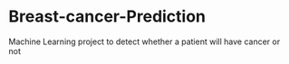 # Breast-cancer-Prediction
Machine Learning project to detect whether a patient will have cancer or not
